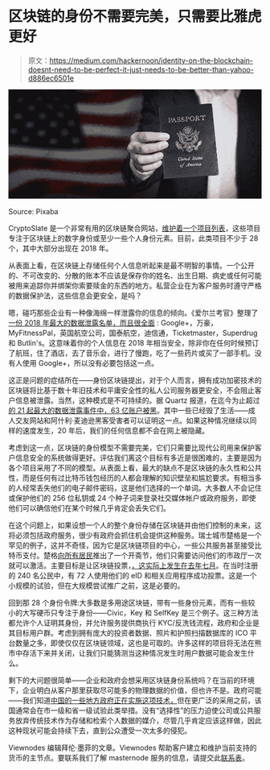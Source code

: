 # 区块链的身份不需要完美，只需要比雅虎更好

> 原文：<https://medium.com/hackernoon/identity-on-the-blockchain-doesnt-need-to-be-perfect-it-just-needs-to-be-better-than-yahoo-d886ec6501e>

![](img/d998fd3e9e1ae73c4f56efc400155977.png)

Source: Pixaba

CryptoSlate 是一个非常有用的区块链聚合网站，[维护着一个项目列表](https://cryptoslate.com/cryptos/identity/)，这些项目专注于区块链上的数字身份或至少一些个人身份元素。目前，此类项目不少于 28 个，其中大部分出现在 2018 年。

从表面上看，在区块链上存储任何个人信息听起来是最不明智的事情。一个公开的、不可改变的、分散的账本不应该是保存你的姓名、出生日期、病史或任何可能被用来追踪你并绑架你索要赎金的东西的地方。私营企业在为客户服务时遵守严格的数据保护法，这些信息会更安全，是吗？

嗯，碰巧那些企业有一种像海绵一样泄露你的信息的倾向。《爱尔兰考官》整理了[一份 2018 年最大的数据泄露名单，而且很全面](https://www.irishexaminer.com/breakingnews/technow/all-the-major-data-breaches-of-2018-894531.html) : Google+，万豪，MyFitnessPal，英国航空公司，国泰航空，迪信通，Ticketmaster，Superdrug 和 Butlin's。这意味着你的个人信息在 2018 年相当安全，除非你在任何时候预订了航班，住了酒店，去了音乐会，进行了慢跑，吃了一些药片或买了一部手机。没有人使用 Google+，所以没有必要包括这一点。

这正是问题的症结所在——身份区块链提出，对于个人而言，拥有成功加密技术的区块链将比基于数十年旧技术和平庸安全性的私人公司服务器更安全，不会阻止客户信息被泄露。当然，这种模式是不可持续的。据 Quartz 报道，在迄今为止超过[的 21 起最大的数据泄露事件中，63 亿账户被黑](https://qz.com/1480809/the-biggest-data-breaches-of-all-time-ranked/)。其中一些已经毁了生活——成人交友网站和阿什利·麦迪逊黑客受害者可以证明这一点。如果这种情况继续以同样的速度发生，20 年后，我们的任何信息都不会在网上被隐藏。

考虑到这一点，区块链的身份模型不需要完美，它们只需要比现代公司用来保护客户信息安全的系统做得更好。评估我们离这个目标有多近是很困难的，主要是因为各个项目采用了不同的模型。从表面上看，最大的缺点不是区块链的永久性和公共性，而是任何有过比特币钱包经历的人都会理解的知识壁垒和尴尬要求。有相当多的人经常丢失他们的电子邮件密码，这是他们选择的一个单词。大多数人不会记住或保护他们的 256 位私钥或 24 个种子词来登录社交媒体帐户或政府服务，即使他们可以确信他们在某个时候几乎肯定会丢失它们。

在这个问题上，如果设想一个人的整个身份存储在区块链并由他们控制的未来，这将必须包括政府服务，很少有政府会抓住机会提供这种服务。瑞士城市楚格是一个罕见的例子，这并不奇怪，因为它是区块链项目的中心，一些公共服务甚至接受比特币支付。楚格[向所有居民](http://www.stadtzug.ch/de/bevoelkerung/dienste/digitaleid/?action=showthema&themenbereich_id=1587&thema_id=5295)推出了一个开斋节，他们只需要访问他们的市政厅一次就可以激活。主要目标是让区块链投票，[，这实际上发生在去年七月](https://cointelegraph.com/news/zug-s-head-of-comms-calls-city-blockchain-voting-test-a-success-despite-low-turnout)。在当时注册的 240 名公民中，有 72 人使用他们的 eID 和相关应用程序成功投票。这是一个小规模的试验，但在大规模尝试推广之前，这是必要的。

回到那 28 个身份令牌:大多数是多用途区块链，带有一些身份元素，而有一些较小的大写硬币只专注于身份——Civic，Key 和 SelfKey 是三个例子。这三种方法都允许个人证明其身份，并允许服务提供商执行 KYC/反洗钱流程，政府和企业是其目标用户群。考虑到拥有庞大的投资者数据、照片和护照扫描数据库的 ICO 平台数量之多，即使仅仅在区块链领域，这也是可取的。许多这样的项目将无法在熊市中存活下来并关闭，让我们只能猜测当这种情况发生时用户数据可能会发生什么。

剩下的大问题很简单——企业和政府会想采用区块链身份系统吗？在当前的环境下，企业明白从客户那里获取尽可能多的物理数据的价值，但也许不是。政府可能——我们知道[中国的一些地方政府正在实施这项技术，](https://neocryptonews.com/thekey-gives-recap-of-ama-involving-guizhou-pension-and-mainnet-progress/)但在更广泛的采用之前，该国通常会在市一级和省一级试验此类举措。没有“选择性”的压力迫使公司或公共服务放弃传统技术作为存储和检索个人数据的媒介，尽管几乎肯定应该这样做，因此这种现状可能会持续下去，直到公众遭受一次太多的侵犯。

Viewnodes 编辑拜伦·墨菲的文章。Viewnodes 帮助客户建立和维护当前支持的货币的主节点。要联系我们了解 masternode 服务的信息，请提交此[联系表](https://docs.google.com/forms/d/e/1FAIpQLSd6AXWZtPnmeklGFg-l4tAAKWsxHJ0LW-d0wFUxT4NRJ__e9Q/viewform)。